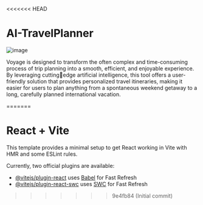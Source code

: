 <<<<<<< HEAD
# AI-TravelPlanner

![image](https://github.com/user-attachments/assets/1382195f-fe8e-4047-8a44-fa866d89e91e)

Voyage is designed to transform the often complex and time-consuming 
process of trip planning into a smooth, efficient, and enjoyable experience. By leveraging cuttingedge artificial intelligence, this tool offers a user-friendly solution that provides personalized travel 
itineraries, making it easier for users to plan anything from a spontaneous weekend getaway to a 
long, carefully planned international vacation.









=======
# React + Vite

This template provides a minimal setup to get React working in Vite with HMR and some ESLint rules.

Currently, two official plugins are available:

- [@vitejs/plugin-react](https://github.com/vitejs/vite-plugin-react/blob/main/packages/plugin-react/README.md) uses [Babel](https://babeljs.io/) for Fast Refresh
- [@vitejs/plugin-react-swc](https://github.com/vitejs/vite-plugin-react-swc) uses [SWC](https://swc.rs/) for Fast Refresh
>>>>>>> 9e4fb84 (Initial commit)
